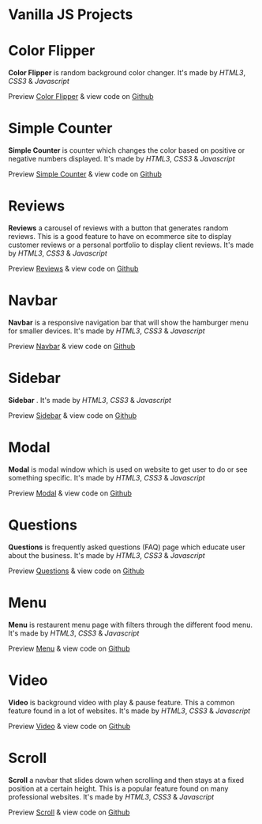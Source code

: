 # **Vanilla JS Projects**

# Color Flipper

**Color Flipper** is random background color changer. It's made by _HTML3_, _CSS3_ & _Javascript_

Preview [Color Flipper](https://vanilla-js-color-flipper.netlify.app/) &
view code on [Github](https://github.com/dhanesh-vishwakarma-a6/Vanilla-JS-Projects/tree/main/01-color-flipper)

# Simple Counter

**Simple Counter** is counter which changes the color based on positive or negative numbers displayed. It's made by _HTML3_, _CSS3_ & _Javascript_

Preview [Simple Counter](https://vanilla-js-simple-counter.netlify.app/) &
view code on [Github](https://github.com/dhanesh-vishwakarma-a6/Vanilla-JS-Projects/tree/main/02-simple-counter)

# Reviews

**Reviews** a carousel of reviews with a button that generates random reviews. This is a good feature to have on ecommerce site to display customer reviews or a personal portfolio to display client reviews. It's made by _HTML3_, _CSS3_ & _Javascript_

Preview [Reviews](https://vanilla-js-reviews.netlify.app/) &
view code on [Github](https://github.com/dhanesh-vishwakarma-a6/Vanilla-JS-Projects/tree/main/03-reviews)

# Navbar

**Navbar** is a responsive navigation bar that will show the hamburger menu for smaller devices. It's made by _HTML3_, _CSS3_ & _Javascript_

Preview [Navbar](https://vanilla-js-navbar.netlify.app/) &
view code on [Github](https://github.com/dhanesh-vishwakarma-a6/Vanilla-JS-Projects/tree/main/04-navbar)

# Sidebar

**Sidebar** . It's made by _HTML3_, _CSS3_ & _Javascript_

Preview [Sidebar](https://vanilla-js-sidebar.netlify.app/) &
view code on [Github](https://github.com/dhanesh-vishwakarma-a6/Vanilla-JS-Projects/tree/main/05-sidebar)

# Modal

**Modal** is modal window which is used on website to get user to do or see something specific. It's made by _HTML3_, _CSS3_ & _Javascript_

Preview [Modal](https://vanilla-js-simple-modal.netlify.app/) &
view code on [Github](https://github.com/dhanesh-vishwakarma-a6/Vanilla-JS-Projects/tree/main/06-modal)

# Questions

**Questions** is frequently asked questions (FAQ) page which educate user about the business. It's made by _HTML3_, _CSS3_ & _Javascript_

Preview [Questions](https://vanilla-js-questions.netlify.app/) &
view code on [Github](https://github.com/dhanesh-vishwakarma-a6/Vanilla-JS-Projects/tree/main/07-questions)

# Menu

**Menu** is restaurent menu page with filters through the different food menu. It's made by _HTML3_, _CSS3_ & _Javascript_

Preview [Menu](https://vanilla-js-menu.netlify.app/) &
view code on [Github](https://github.com/dhanesh-vishwakarma-a6/Vanilla-JS-Projects/tree/main/08-menu)

# Video

**Video** is background video with play & pause feature. This a common feature found in a lot of websites. It's made by _HTML3_, _CSS3_ & _Javascript_

Preview [Video](https://vanilla-js-video.netlify.app/) &
view code on [Github](https://github.com/dhanesh-vishwakarma-a6/Vanilla-JS-Projects/tree/main/09-video)

# Scroll

**Scroll** a navbar that slides down when scrolling and then stays at a fixed position at a certain height. This is a popular feature found on many professional websites. It's made by _HTML3_, _CSS3_ & _Javascript_

Preview [Scroll](https://vanilla-js-scroll.netlify.app/) &
view code on [Github](https://github.com/dhanesh-vishwakarma-a6/Vanilla-JS-Projects/tree/main/10-scroll)
